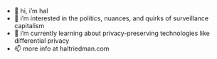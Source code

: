 - 👋 hi, i’m hal
- 👀 i’m interested in the politics, nuances, and quirks of surveillance capitalism
- 🌱 i’m currently learning about privacy-preserving technologies like differential privacy
- 📫 more info at haltriedman.com
